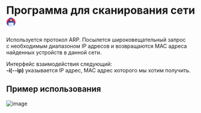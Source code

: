 # Программа для сканирования сети <img align="" src="https://github.com/Maxsmile123/Maxsmile123/blob/333a0368f66c4b37dfefea27ff1833aba50d7ad3/res/hacker.png" height="25px" width="25px">
Используется протокол ARP. Посылется широковещательный запрос  
с необходимым диапазоном IP адресов и возвращаются MAC адреса найденных устройств в данной сети.  
  
Интерфейс взаимодействия следующий:   
**-i(--ip)** указывается IP адрес, MAC адрес которого мы хотим получить.  
## Пример использования
![image](https://user-images.githubusercontent.com/54589783/123307569-50bff700-d52b-11eb-9409-2f358cb3f5f2.png)
